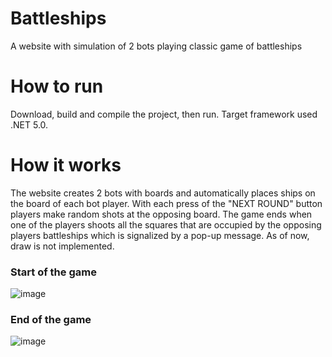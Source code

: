 # Battleships
A website with simulation of 2 bots playing classic game of battleships
# How to run
Download, build and compile the project, then run. Target framework used .NET 5.0.
# How it works
The website creates 2 bots with boards and automatically places ships on the board of each bot player. With each press of the "NEXT ROUND" button players make random shots at the opposing board. The game ends when one of the players shoots all the squares that are occupied by the opposing players battleships which is signalized by a pop-up message. As of now, draw is not implemented.

### Start of the game
![image](https://user-images.githubusercontent.com/26314618/147504739-278549b5-3c7e-4953-99b0-790270994f4e.png)

### End of the game
![image](https://user-images.githubusercontent.com/26314618/147505262-469e84c3-7473-480a-8cc4-4cfc7a0447f1.png)
